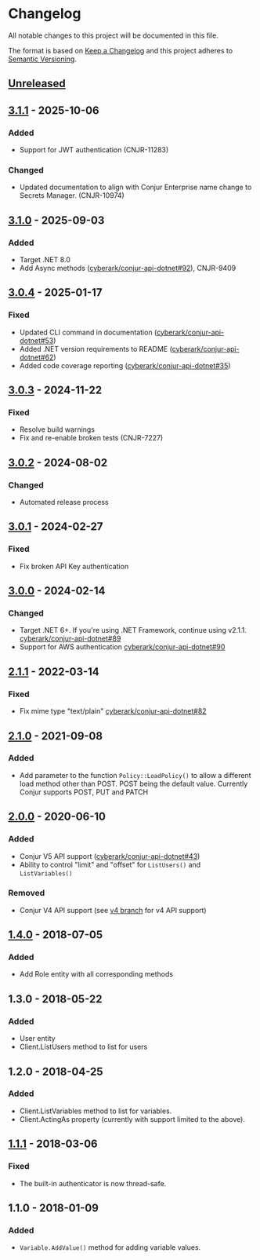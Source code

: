 # Changelog
All notable changes to this project will be documented in this file.

The format is based on [Keep a Changelog](http://keepachangelog.com/en/1.0.0/)
and this project adheres to [Semantic Versioning](http://semver.org/spec/v2.0.0.html).

## [Unreleased]

## [3.1.1] - 2025-10-06

### Added
- Support for JWT authentication (CNJR-11283)

### Changed
- Updated documentation to align with Conjur Enterprise name change to Secrets Manager. (CNJR-10974)

## [3.1.0] - 2025-09-03

### Added
- Target .NET 8.0
- Add Async methods
  ([cyberark/conjur-api-dotnet#92](https://github.com/cyberark/conjur-api-dotnet/issues/92)), CNJR-9409

## [3.0.4] - 2025-01-17

### Fixed
- Updated CLI command in documentation
  ([cyberark/conjur-api-dotnet#53](https://github.com/cyberark/conjur-api-dotnet/issues/53))
- Added .NET version requirements to README
  ([cyberark/conjur-api-dotnet#62](https://github.com/cyberark/conjur-api-dotnet/issues/62))
- Added code coverage reporting
  ([cyberark/conjur-api-dotnet#35](https://github.com/cyberark/conjur-api-dotnet/issues/35))

## [3.0.3] - 2024-11-22

### Fixed
- Resolve build warnings
- Fix and re-enable broken tests (CNJR-7227)

## [3.0.2] - 2024-08-02

### Changed
- Automated release process

## [3.0.1] - 2024-02-27
### Fixed
- Fix broken API Key authentication

## [3.0.0] - 2024-02-14
### Changed
- Target .NET 6+. If you're using .NET Framework, continue using v2.1.1.
  [cyberark/conjur-api-dotnet#89](https://github.com/cyberark/conjur-api-dotnet/pull/89)
- Support for AWS authentication
  [cyberark/conjur-api-dotnet#90](https://github.com/cyberark/conjur-api-dotnet/pull/90)

## [2.1.1] - 2022-03-14
### Fixed
- Fix mime type "text/plain"
  [cyberark/conjur-api-dotnet#82](https://github.com/cyberark/conjur-api-dotnet/pull/82)

## [2.1.0] - 2021-09-08
### Added
- Add parameter to the function `Policy::LoadPolicy()` to allow a different load method other than POST. POST being the default value. Currently Conjur supports POST, PUT and PATCH

## [2.0.0] - 2020-06-10
### Added
- Conjur V5 API support ([cyberark/conjur-api-dotnet#43](https://github.com/cyberark/conjur-api-dotnet/issues/43))
- Ability to control "limit" and "offset" for `ListUsers()` and `ListVariables()`

### Removed
- Conjur V4 API support (see [v4 branch](https://github.com/cyberark/conjur-api-dotnet/tree/v4)
  for v4 API support)

## [1.4.0] - 2018-07-05
### Added
- Add Role entity with all corresponding methods

## 1.3.0 - 2018-05-22
### Added
- User entity
- Client.ListUsers method to list for users

## 1.2.0 - 2018-04-25
### Added
- Client.ListVariables method to list for variables.
- Client.ActingAs property (currently with support limited to the above).

## [1.1.1] - 2018-03-06
### Fixed
- The built-in authenticator is now thread-safe.

## 1.1.0 - 2018-01-09
### Added
- `Variable.AddValue()` method for adding variable values.

[Unreleased]: https://github.com/cyberark/conjur-api-dotnet/compare/v3.1.1...HEAD
[3.1.1]: https://github.com/cyberark/conjur-api-dotnet/compare/v3.1.0...v3.1.1
[3.1.0]: https://github.com/cyberark/conjur-api-dotnet/compare/v3.0.4...v3.1.0
[3.0.4]: https://github.com/cyberark/conjur-api-dotnet/compare/v3.0.3...v3.0.4
[3.0.3]: https://github.com/cyberark/conjur-api-dotnet/compare/v3.0.2...v3.0.3
[3.0.2]: https://github.com/cyberark/conjur-api-dotnet/compare/v3.0.1...v3.0.2
[3.0.1]: https://github.com/cyberark/conjur-api-dotnet/compare/v3.0.0...v3.0.1
[3.0.0]: https://github.com/cyberark/conjur-api-dotnet/compare/v2.1.1...v3.0.0
[2.1.1]: https://github.com/cyberark/conjur-api-dotnet/compare/v2.1.0...v2.1.1
[2.1.0]: https://github.com/cyberark/conjur-api-dotnet/compare/v2.0.0...v2.1.0
[2.0.0]: https://github.com/cyberark/conjur-api-dotnet/compare/v1.4.0...v2.0.0
[1.4.0]: https://github.com/cyberark/conjur-api-dotnet/compare/v1.3.0...v1.4.0
[1.1.1]: https://github.com/cyberark/conjur-api-dotnet/compare/v1.1.0...v1.1.1
[1.1.0]: https://github.com/cyberark/conjur-api-dotnet/releases/tag/v1.1.0

